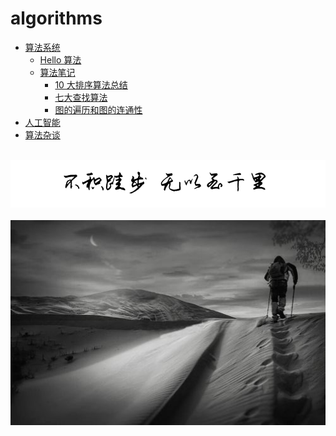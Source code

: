 # algorithms
  
-   [算法系统](/algorithms/base_algo.md)
    -   [Hello 算法](/algorithms/hello_algo/)
    -   [算法笔记](/algorithms/Algorithms_note.md)
        -   [10 大排序算法总结](/algorithms/Sorting.md)
        -   [七大查找算法](/algorithms/Searching.md)
        -   [图的遍历和图的连通性](/algorithms/Graph_traversal_and_graph_connectivity.md)
-   [人工智能](/algorithms/ai.md)
-   [算法杂谈](/algorithms/other_algo.md)


<br />
<img  src='./img/bjkb.PNG' width="600" alt="logo">
<br />
<br />
<div align="center">
<img  src='./img/01.jpeg' width="600" alt="logo" />
</div>
<br />
<br />
